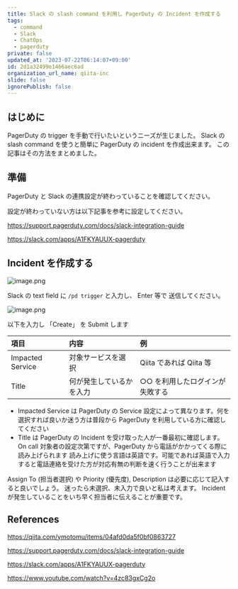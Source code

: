 ```yaml
---
title: Slack の slash command を利用し PagerDuty の Incident を作成する
tags:
  - command
  - Slack
  - ChatOps
  - pagerduty
private: false
updated_at: '2023-07-22T06:14:07+09:00'
id: 2d1a32499e1466aec6ad
organization_url_name: qiita-inc
slide: false
ignorePublish: false
---
```


## はじめに

PagerDuty の trigger を手動で行いたいというニーズが生じました。
Slack の slash command を使うと簡単に PagerDuty の incident を作成出来ます。
この記事はその方法をまとめました。

## 準備

PagerDuty と Slack の連携設定が終わっていることを確認してください。

設定が終わっていない方は以下記事を参考に設定してください。

https://support.pagerduty.com/docs/slack-integration-guide

https://slack.com/apps/A1FKYAUUX-pagerduty

## Incident を作成する

![image.png](https://qiita-image-store.s3.ap-northeast-1.amazonaws.com/0/55950/cc9b0bef-02cb-20bb-1334-877ad23a886d.png)

Slack の text field に `/pd trigger` と入力し、 Enter 等で 送信してください。

![image.png](https://qiita-image-store.s3.ap-northeast-1.amazonaws.com/0/55950/0bcf4c5b-ac14-0582-426f-bbc6f2ab5e15.png)

以下を入力し 「Create」 を Submit します

| 項目             | 内容                     | 例                              |
| :--------------- | :----------------------- | :------------------------------ |
| Impacted Service | 対象サービスを選択       | Qiita であれば Qiita 等         |
| Title            | 何が発生しているかを入力 | ○○ を利用したログインが失敗する |

- Impacted Service は PagerDuty の Service 設定によって異なります。何を選択すれば良いか迷う方は普段から PagerDuty を利用している方に確認してください
- Title は PagerDuty の Incident を受け取った人が一番最初に確認します。 On call 対象者の設定次第ですが、PagerDuty から電話がかかってくる際に読み上げられます 読み上げに使う言語は英語です。可能であれば英語で入力すると電話連絡を受けた方が対応有無の判断を速く行うことが出来ます

Assign To (担当者選択) や Priority (優先度), Description は必要に応じて記入すると良いでしょう。
迷ったら未選択、未入力で良いと私は考えます。 Incident が発生していることをいち早く担当者に伝えることが重要です。

## References

https://qiita.com/ymotomu/items/04afd0da5f0bf0863727

https://support.pagerduty.com/docs/slack-integration-guide

https://slack.com/apps/A1FKYAUUX-pagerduty

https://www.youtube.com/watch?v=4zc83gxCg2o
